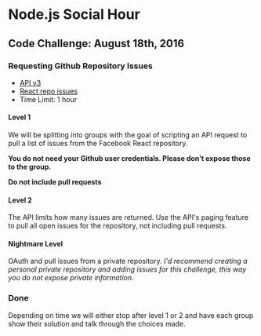 # Node.js Social Hour
## Code Challenge: August 18th, 2016

### Requesting Github Repository Issues

- [API v3](https://developer.github.com/v3/)
- [React repo issues](https://github.com/facebook/react/issues)
- Time Limit: 1 hour

#### Level 1
We will be splitting into groups with the goal of scripting an API request to pull a list of issues from the Facebook React repository.

__You do not need your Github user credentials. Please don't expose those to the group.__

__Do not include pull requests__


#### Level 2
The API limits how many issues are returned. Use the API's paging feature to pull all open issues for the repository, not including pull requests.


#### Nightmare Level
OAuth and pull issues from a private repository. _I'd recommend creating a personal private repository and adding issues for this challenge, this way you do not expose private information._


### Done
Depending on time we will either stop after level 1 or 2 and have each group show their solution and talk through the choices made.
